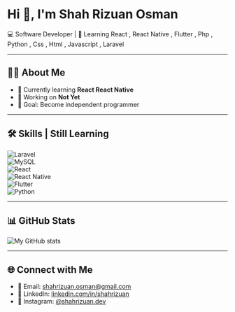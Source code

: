 # Hi 👋, I'm Shah Rizuan Osman

💻 Software Developer | 🚀 Learning React , React Native , Flutter , Php , Python , Css , Html , Javascript , Laravel

---

## 🧑‍💻 About Me
- 🌱 Currently learning **React React Native**
- 🔭 Working on **Not Yet**
- 🎯 Goal: Become independent programmer

---

## 🛠 Skills | Still Learning
![Laravel](https://img.shields.io/badge/Framework-Laravel-red)  
![MySQL](https://img.shields.io/badge/Database-MySQL-lightblue)  
![React](https://img.shields.io/badge/Frontend-React-blue)  
![React Native](https://img.shields.io/badge/Mobile-React%20Native-61DAFB)  
![Flutter](https://img.shields.io/badge/Mobile-Flutter-02569B)  
![Python](https://img.shields.io/badge/Code-Python-yellow)  

---

## 📊 GitHub Stats
![My GitHub stats](https://github-readme-stats.vercel.app/api?username=shahrizuan&show_icons=true&theme=radical)

---

## 🌐 Connect with Me
- 📧 Email: shahrizuan.osman@gmail.com
- 💼 LinkedIn: [linkedin.com/in/shahrizuan](https://linkedin.com/in/shahrizuan)  
- 📸 Instagram: [@shahrizuan.dev](https://instagram.com/shahrizuan.dev)  
